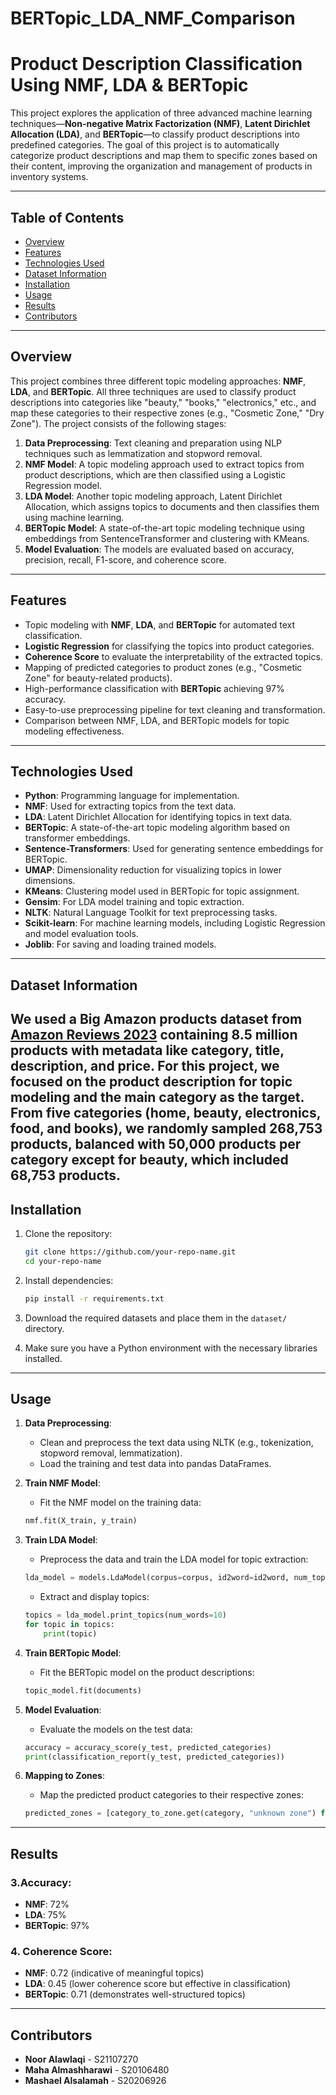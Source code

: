 # BERTopic_LDA_NMF_Comparison

# Product Description Classification Using NMF, LDA & BERTopic

This project explores the application of three advanced machine learning techniques—**Non-negative Matrix Factorization (NMF)**, **Latent Dirichlet Allocation (LDA)**, and **BERTopic**—to classify product descriptions into predefined categories. The goal of this project is to automatically categorize product descriptions and map them to specific zones based on their content, improving the organization and management of products in inventory systems.

---

## Table of Contents
- [Overview](#overview)
- [Features](#features)
- [Technologies Used](#technologies-used)
- [Dataset Information](#dataset-information)
- [Installation](#installation)
- [Usage](#usage)
- [Results](#results)
- [Contributors](#contributors)

---

## Overview

This project combines three different topic modeling approaches: **NMF**, **LDA**, and **BERTopic**. All three techniques are used to classify product descriptions into categories like "beauty," "books," "electronics," etc., and map these categories to their respective zones (e.g., "Cosmetic Zone," "Dry Zone"). The project consists of the following stages:

1. **Data Preprocessing**: Text cleaning and preparation using NLP techniques such as lemmatization and stopword removal.
2. **NMF Model**: A topic modeling approach used to extract topics from product descriptions, which are then classified using a Logistic Regression model.
3. **LDA Model**: Another topic modeling approach, Latent Dirichlet Allocation, which assigns topics to documents and then classifies them using machine learning.
4. **BERTopic Model**: A state-of-the-art topic modeling technique using embeddings from SentenceTransformer and clustering with KMeans.
5. **Model Evaluation**: The models are evaluated based on accuracy, precision, recall, F1-score, and coherence score.

---

## Features

- Topic modeling with **NMF**, **LDA**, and **BERTopic** for automated text classification.
- **Logistic Regression** for classifying the topics into product categories.
- **Coherence Score** to evaluate the interpretability of the extracted topics.
- Mapping of predicted categories to product zones (e.g., "Cosmetic Zone" for beauty-related products).
- High-performance classification with **BERTopic** achieving 97% accuracy.
- Easy-to-use preprocessing pipeline for text cleaning and transformation.
- Comparison between NMF, LDA, and BERTopic models for topic modeling effectiveness.

---

## Technologies Used

- **Python**: Programming language for implementation.
- **NMF**: Used for extracting topics from the text data.
- **LDA**: Latent Dirichlet Allocation for identifying topics in text data.
- **BERTopic**: A state-of-the-art topic modeling algorithm based on transformer embeddings.
- **Sentence-Transformers**: Used for generating sentence embeddings for BERTopic.
- **UMAP**: Dimensionality reduction for visualizing topics in lower dimensions.
- **KMeans**: Clustering model used in BERTopic for topic assignment.
- **Gensim**: For LDA model training and topic extraction.
- **NLTK**: Natural Language Toolkit for text preprocessing tasks.
- **Scikit-learn**: For machine learning models, including Logistic Regression and model evaluation tools.
- **Joblib**: For saving and loading trained models.

---

## Dataset Information

We used a Big Amazon products dataset from [Amazon Reviews 2023](https://amazon-reviews-2023.github.io/) containing 8.5 million products with metadata like category, title, description, and price. For this project, we focused on the product description for topic modeling and the main category as the target. From five categories (home, beauty, electronics, food, and books), we randomly sampled 268,753 products, balanced with 50,000 products per category except for beauty, which included 68,753 products.
---

## Installation

1. Clone the repository:
    ```bash
    git clone https://github.com/your-repo-name.git
    cd your-repo-name
    ```

2. Install dependencies:
    ```bash
    pip install -r requirements.txt
    ```

3. Download the required datasets and place them in the `dataset/` directory.

4. Make sure you have a Python environment with the necessary libraries installed.

---

## Usage

1. **Data Preprocessing**:
    - Clean and preprocess the text data using NLTK (e.g., tokenization, stopword removal, lemmatization).
    - Load the training and test data into pandas DataFrames.

2. **Train NMF Model**:
    - Fit the NMF model on the training data:
    ```python
    nmf.fit(X_train, y_train)
    ```

3. **Train LDA Model**:
    - Preprocess the data and train the LDA model for topic extraction:
    ```python
    lda_model = models.LdaModel(corpus=corpus, id2word=id2word, num_topics=5)
    ```
    - Extract and display topics:
    ```python
    topics = lda_model.print_topics(num_words=10)
    for topic in topics:
        print(topic)
    ```

4. **Train BERTopic Model**:
    - Fit the BERTopic model on the product descriptions:
    ```python
    topic_model.fit(documents)
    ```

5. **Model Evaluation**:
    - Evaluate the models on the test data:
    ```python
    accuracy = accuracy_score(y_test, predicted_categories)
    print(classification_report(y_test, predicted_categories))
    ```

6. **Mapping to Zones**:
    - Map the predicted product categories to their respective zones:
    ```python
    predicted_zones = [category_to_zone.get(category, "unknown zone") for category in predicted_categories]
    ```

---

## Results

### 3.Accuracy:
- **NMF**: 72%
- **LDA**:  75%
- **BERTopic**: 97%

### 4. Coherence Score:
- **NMF**: 0.72 (indicative of meaningful topics)
- **LDA**: 0.45 (lower coherence score but effective in classification)
- **BERTopic**: 0.71 (demonstrates well-structured topics)

---

## Contributors

- **Noor Alawlaqi** - S21107270
- **Maha Almashharawi** - S20106480
- **Mashael Alsalamah** - S20206926


